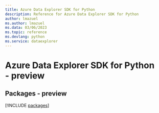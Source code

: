 ```yaml
---
title: Azure Data Explorer SDK for Python
description: Reference for Azure Data Explorer SDK for Python
author: lmazuel
ms.author: lmazuel
ms.data: 03/06/2023
ms.topic: reference
ms.devlang: python
ms.service: dataexplorer
---
```

# Azure Data Explorer SDK for Python - preview
## Packages - preview
[!INCLUDE [packages](data-explorer-index.md)]